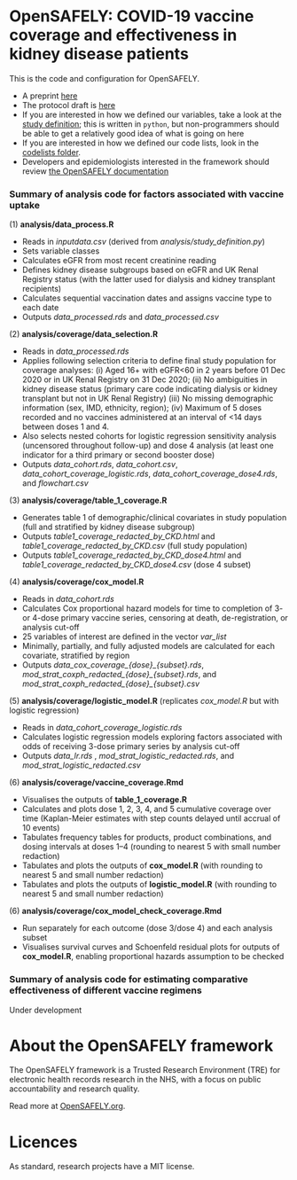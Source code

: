 # OpenSAFELY: COVID-19 vaccine coverage and effectiveness in kidney disease patients

This is the code and configuration for OpenSAFELY.

* A preprint  [here](https://docs.google.com/document/d/1w48W-bCMfn0RdkfxlU6fbRkPv3MnIYd3/edit#heading=h.gjdgxs)
* The protocol draft is [here](https://docs.google.com/document/d/1w48W-bCMfn0RdkfxlU6fbRkPv3MnIYd3/edit#heading=h.gjdgxs)
* If you are interested in how we defined our variables, take a look at the [study definition](analysis/study_definition.py); this is written in `python`, but non-programmers should be able to get a relatively good idea of what is going on here
* If you are interested in how we defined our code lists, look in the [codelists folder](./codelists/).
* Developers and epidemiologists interested in the framework should review [the OpenSAFELY documentation](https://docs.opensafely.org)

### Summary of analysis code for factors associated with vaccine uptake
(1) **analysis/data_process.R**
* Reads in *inputdata.csv* (derived from *analysis/study_definition.py*)
* Sets variable classes
* Calculates eGFR from most recent creatinine reading
* Defines kidney disease subgroups based on eGFR and UK Renal Registry status (with the latter used for dialysis and kidney transplant recipients)
* Calculates sequential vaccination dates and assigns vaccine type to each date
* Outputs *data_processed.rds* and *data_processed.csv*

(2) **analysis/coverage/data_selection.R**
* Reads in *data_processed.rds*
* Applies following selection criteria to define final study population for coverage analyses:
(i) Aged 16+ with eGFR<60 in 2 years before 01 Dec 2020 or in UK Renal Registry on 31 Dec 2020;
(ii) No ambiguities in kidney disease status (primary care code indicating dialysis or kidney transplant but not in UK Renal Registry)
(iii) No missing demographic information (sex, IMD, ethnicity, region);
(iv) Maximum of 5 doses recorded and no vaccines administered at an interval of <14 days between doses 1 and 4.
* Also selects nested cohorts for logistic regression sensitivity analysis (uncensored throughout follow-up) and dose 4 analysis (at least one indicator for a third primary or second booster dose)
* Outputs *data_cohort.rds*, *data_cohort.csv*, *data_cohort_coverage_logistic.rds*, *data_cohort_coverage_dose4.rds*, and *flowchart.csv*

(3) **analysis/coverage/table_1_coverage.R**
* Generates table 1 of demographic/clinical covariates in study population (full and stratified by kidney disease subgroup)
* Outputs *table1_coverage_redacted_by_CKD.html* and *table1_coverage_redacted_by_CKD.csv* (full study population)
* Outputs *table1_coverage_redacted_by_CKD_dose4.html* and *table1_coverage_redacted_by_CKD_dose4.csv* (dose 4 subset)

(4) **analysis/coverage/cox_model.R**
* Reads in *data_cohort.rds*
* Calculates Cox proportional hazard models for time to completion of 3- or 4-dose primary vaccine series, censoring at death, de-registration, or analysis cut-off
* 25 variables of interest are defined in the vector *var_list*
* Minimally, partially, and fully adjusted models are calculated for each covariate, stratified by region
* Outputs *data_cox_coverage_{dose}_{subset}.rds*, *mod_strat_coxph_redacted_{dose}_{subset}.rds*, and *mod_strat_coxph_redacted_{dose}_{subset}.csv*

(5) **analysis/coverage/logistic_model.R** (replicates *cox_model.R* but with logistic regression)
* Reads in *data_cohort_coverage_logistic.rds*
* Calculates logistic regression models exploring factors associated with odds of receiving 3-dose primary series by analysis cut-off
* Outputs *data_lr.rds* , *mod_strat_logistic_redacted.rds*, and *mod_strat_logistic_redacted.csv*

(6) **analysis/coverage/vaccine_coverage.Rmd**
* Visualises the outputs of **table_1_coverage.R**
* Calculates and plots dose 1, 2, 3, 4, and 5 cumulative coverage over time (Kaplan-Meier estimates with step counts delayed until accrual of 10 events)
* Tabulates frequency tables for products, product combinations, and dosing intervals at doses 1–4 (rounding to nearest 5 with small number redaction)
* Tabulates and plots the outputs of **cox_model.R** (with rounding to nearest 5 and small number redaction)
* Tabulates and plots the outputs of **logistic_model.R** (with rounding to nearest 5 and small number redaction)

(6) **analysis/coverage/cox_model_check_coverage.Rmd**
* Run separately for each outcome (dose 3/dose 4) and each analysis subset
* Visualises survival curves and Schoenfeld residual plots for outputs of **cox_model.R**, enabling proportional hazards assumption to be checked

### Summary of analysis code for estimating comparative effectiveness of different vaccine regimens
Under development

# About the OpenSAFELY framework

The OpenSAFELY framework is a Trusted Research Environment (TRE) for electronic health records research in the NHS, with a focus on public accountability and research quality.

Read more at [OpenSAFELY.org](https://opensafely.org).

# Licences
As standard, research projects have a MIT license. 
